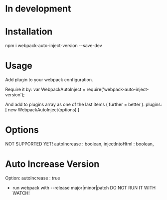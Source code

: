 # In development

# Installation
npm i webpack-auto-inject-version --save-dev

# Usage
Add plugin to your webpack configuration.

Require it by:
    var WebpackAutoInject = require('webpack-auto-inject-version');

And add to plugins array as one of the last items ( further = better ).
    plugins: [
        new WebpackAutoInject(options)
    ]

# Options
NOT SUPPORTED YET!
    autoIncrease    : boolean,
    injectIntoHtml  : boolean,

# Auto Increase Version
Option: autoIncrease : true
- run webpack with --release major|minor|patch
DO NOT RUN IT WITH WATCH!